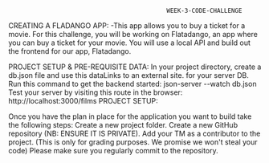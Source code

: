                                                 WEEK-3-CODE-CHALLENGE

CREATING A FLADANGO APP: -This app allows you to buy a ticket for a movie. For this challenge, you will be working on Flatadango, an app where you can buy a ticket for your movie. You will use a local API and build out the frontend for our app, Flatadango.

PROJECT SETUP & PRE-REQUISITE DATA: In your project directory, create a db.json file and use this dataLinks to an external site. for your server DB. Run this command to get the backend started: json-server --watch db.json Test your server by visiting this route in the browser: http://localhost:3000/films PROJECT SETUP:

Once you have the plan in place for the application you want to build take the following steps: Create a new project folder. Create a new GitHub repository (NB: ENSURE IT IS PRIVATE). Add your TM as a contributor to the project. (This is only for grading purposes. We promise we won't steal your code) Please make sure you regularly commit to the repository.
